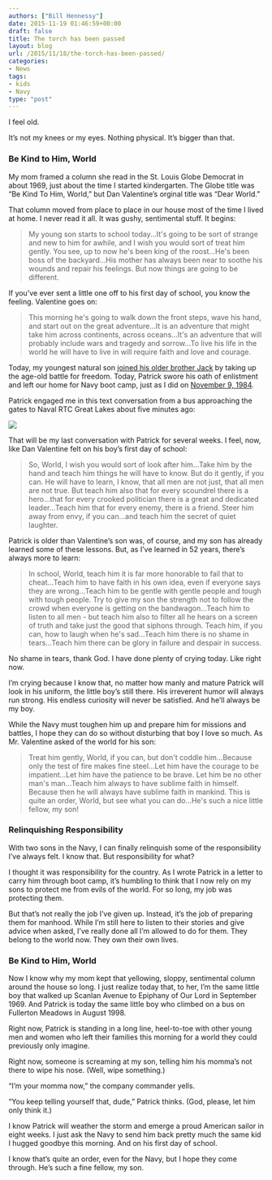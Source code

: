 ```yaml
---
authors: ["Bill Hennessy"]
date: 2015-11-19 01:46:59+00:00
draft: false
title: The torch has been passed
layout: blog
url: /2015/11/18/the-torch-has-been-passed/
categories:
- News
tags:
- kids
- Navy
type: "post"
---
```


I feel old.

It’s not my knees or my eyes. Nothing physical. It’s bigger than that.



### Be Kind to Him, World



My mom framed a column she read in the St. Louis Globe Democrat in about 1969, just about the time I started kindergarten. The Globe title was “Be Kind To Him, World,” but Dan Valentine’s orginal title was “Dear World.”

That column moved from place to place in our house most of the time I lived at home. I never read it all. It was gushy, sentimental stuff. It begins:



> My young son starts to school today...It's going to be sort of strange and new to him for awhile, and I wish you would sort of treat him gently. You see, up to now he's been king of the roost...He's been boss of the backyard...His mother has always been near to soothe his wounds and repair his feelings.
But now things are going to be different.



If you’ve ever sent a little one off to his first day of school, you know the feeling. Valentine goes on:



> This morning he's going to walk down the front steps, wave his hand, and start out on the great adventure...It is an adventure that might take him across continents, across oceans...It's an adventure that will probably include wars and tragedy and sorrow...To live his life in the world he will have to live in will require faith and love and courage.



Today, my youngest natural son [joined his older brother Jack](https://hennessysview.com/2010/04/13/fair-winds-and-following-seas-son/) by taking up the age-old battle for freedom. Today, Patrick swore his oath of enlistment and left our home for Navy boot camp, just as I did on [November 9, 1984](https://takemeback.to/09-November-1984).

Patrick engaged me in this text conversation from a bus approaching the gates to Naval RTC Great Lakes about five minutes ago:

[![](https://hennessysview.com/wp-content/uploads/2015/11/1447894568_thumb.png)
](https://hennessysview.com/wp-content/uploads/2015/11/1447894568_full.png)

That will be my last conversation with Patrick for several weeks. I feel, now, like Dan Valentine felt on his boy’s first day of school:



> So, World, I wish you would sort of look after him...Take him by the hand and teach him things he will have to know.
But do it gently, if you can.
He will have to learn, I know, that all men are not just, that all men are not true.
But teach him also that for every scoundrel there is a hero...that for every crooked politician there is a great and dedicated leader...Teach him that for every enemy, there is a friend.
Steer him away from envy, if you can...and teach him the secret of quiet laughter.



Patrick is older than Valentine’s son was, of course, and my son has already learned some of these lessons. But, as I’ve learned in 52 years, there’s always more to learn:



> In school, World, teach him it is far more honorable to fail that to cheat...Teach him to have faith in his own idea, even if everyone says they are wrong...Teach him to be gentle with gentle people and tough with tough people. Try to give my son the strength not to follow the crowd when everyone is getting on the bandwagon...Teach him to listen to all men - but teach him also to filter all he hears on a screen of truth and take just the good that siphons through. Teach him, if you can, how to laugh when he's sad...Teach him there is no shame in tears...Teach him there can be glory in failure and despair in success.



No shame in tears, thank God. I have done plenty of crying today. Like right now.

I’m crying because I know that, no matter how manly and mature Patrick will look in his uniform, the little boy’s still there. His irreverent humor will always run strong. His endless curiosity will never be satisfied. And he’ll always be my boy.

While the Navy must toughen him up and prepare him for missions and battles, I hope they can do so without disturbing that boy I love so much. As Mr. Valentine asked of the world for his son:



> Treat him gently, World, if you can, but don't coddle him...Because only the test of fire makes fine steel...Let him have the courage to be impatient...Let him have the patience to be brave.
Let him be no other man's man...Teach him always to have sublime faith in himself.
Because then he will always have sublime faith in mankind.
This is quite an order, World, but see what you can do...He's such a nice little fellow, my son!





### Relinquishing Responsibility



With two sons in the Navy, I can finally relinquish some of the responsibility I’ve always felt. I know that. But responsibility for what?

I thought it was responsibility for the country. As I wrote Patrick in a letter to carry him through boot camp, it’s humbling to think that I now rely on my sons to protect me from evils of the world. For so long, my job was protecting them.

But that’s not really the job I’ve given up. Instead, it’s the job of preparing them for manhood. While I’m still here to listen to their stories and give advice when asked, I’ve really done all I’m allowed to do for them. They belong to the world now. They own their own lives.



### Be Kind to Him, World



Now I know why my mom kept that yellowing, sloppy, sentimental column around the house so long. I just realize today that, to her, I’m the same little boy that walked up Scanlan Avenue to Epiphany of Our Lord in September 1969. And Patrick is today the same little boy who climbed on a bus on Fullerton Meadows in August 1998.

Right now, Patrick is standing in a long line, heel-to-toe with other young men and women who left their families this morning for a world they could previously only imagine.

Right now, someone is screaming at my son, telling him his momma’s not there to wipe his nose. (Well, wipe something.)

“I’m your momma now,” the company commander yells.

“You keep telling yourself that, dude,” Patrick thinks. (God, please, let him only think it.)

I know Patrick will weather the storm and emerge a proud American sailor in eight weeks. I just ask the Navy to send him back pretty much the same kid I hugged goodbye this morning. And on his first day of school.

I know that’s quite an order, even for the Navy, but I hope they come through. He’s such a fine fellow, my son.
